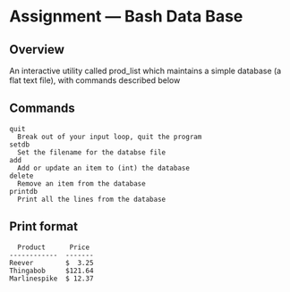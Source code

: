 # Assignment — Bash Data Base

## Overview
An interactive utility called prod_list which maintains a simple database (a flat text file), with commands described below

## Commands
```
quit
  Break out of your input loop, quit the program
setdb
  Set the filename for the databse file
add
  Add or update an item to (int) the database
delete
  Remove an item from the database
printdb
  Print all the lines from the database
```
## Print format

```
  Product      Price
------------  -------                                                                                                   
Reever        $  3.25
Thingabob     $121.64
Marlinespike  $ 12.37
```
